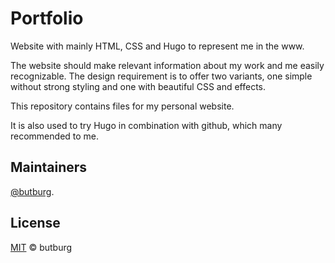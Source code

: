 # Portfolio

Website with mainly HTML, CSS and Hugo to represent me in the www.

The website should make relevant information about my work and me easily recognizable. 
The design requirement is to offer two variants, one simple without strong styling and one with beautiful CSS and effects.

This repository contains files for my personal website.

It is also used to try Hugo in combination with github, which many recommended to me.



## Maintainers

[@butburg](https://github.com/butburg).


## License

[MIT](LICENSE) © butburg
